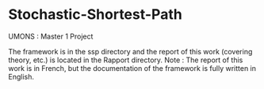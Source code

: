 # Stochastic-Shortest-Path
UMONS : Master 1 Project

The framework is in the ssp directory and the report of this work (covering theory, etc.) is located in the Rapport directory.
Note : The report of this work is in French, but the documentation of the framework is fully written in English.
